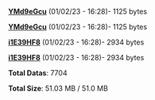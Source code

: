 [**YMd9eGcu**](/data/YMd9eGcu.txt) (01/02/23 - 16:28)- 1125 bytes

[**YMd9eGcu**](/data/YMd9eGcu.txt) (01/02/23 - 16:28)- 1125 bytes

[**i1E39HF8**](/data/i1E39HF8.txt) (01/02/23 - 16:28)- 2934 bytes

[**i1E39HF8**](/data/i1E39HF8.txt) (01/02/23 - 16:28)- 2934 bytes

**Total Datas**: 7704

**Total Size**: 51.03 MB / 51.0 MB